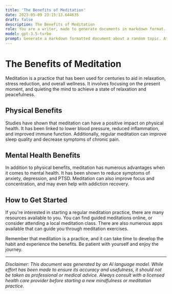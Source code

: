 ```yaml
---
title: 'The Benefits of Meditation'
date: 2023-05-09 23:15:13.644635
draft: false
description: The Benefits of Meditation
role: You are a writer, made to generate documents in markdown format. It is very important that all of the documents you generate are in valid markdown format.
model: gpt-3.5-turbo
prompt: Generate a markdown formatted document about a random topic. At the bottom, include a disclaimer explaining that the document was generated by you. The first line of the document should be the title. Make sure that the entire document is in proper markdown format, using a mix of various tags to make the document visually appealing.
---
```


# The Benefits of Meditation 

Meditation is a practice that has been used for centuries to aid in relaxation, stress reduction, and overall wellness. It involves focusing on the present moment, and quieting the mind to achieve a state of relaxation and peacefulness. 

## Physical Benefits

Studies have shown that meditation can have a positive impact on physical health. It has been linked to lower blood pressure, reduced inflammation, and improved immune function. Additionally, regular meditation can improve sleep quality and decrease symptoms of chronic pain. 

## Mental Health Benefits

In addition to physical benefits, meditation has numerous advantages when it comes to mental health. It has been shown to reduce symptoms of anxiety, depression, and PTSD. Meditation can also improve focus and concentration, and may even help with addiction recovery.

## How to Get Started

If you're interested in starting a regular meditation practice, there are many resources available to you. You can find guided meditations online, or consider attending a local meditation class. There are also numerous apps available that can guide you through meditation exercises. 

Remember that meditation is a practice, and it can take time to develop the habit and experience the benefits. Be patient with yourself and enjoy the journey.

---

*Disclaimer: This document was generated by an AI language model. While effort has been made to ensure its accuracy and usefulness, it should not be taken as professional or medical advice. Always consult with a licensed health care provider before starting a new mindfulness or meditation practice.*